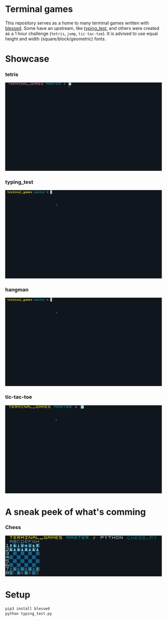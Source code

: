 # Terminal games

This repository serves as a home to many terminal games written with [blessed](https://github.com/jquast/blessed).
Some have an upstream, like [typing_test](https://github.com/MasterMedo/typetest), and others were created as a 1 hour challenge (`tetris`, `jump`, `tic-tac-toe`).
It is advised to use equal height and width (square/block/geometric) fonts.

# Showcase

### tetris
![tetris](./img/tetris.gif)

### typing_test
![typing_test](./img/typing_test.gif)

### hangman
![hangman](./img/hangman.gif)

### tic-tac-toe
![tic-tac-toe](./img/tic-tac-toe.gif)

# A sneak peek of what's comming

### Chess
![chess](./img/chess.png)

# Setup

```
pip3 install blessed
python typing_test.py
```
